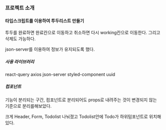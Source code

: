 ### 프로젝트 소개

#### 타입스크립트를 이용하여 투두리스트 만들기

투두를 완료하면 완료칸으로 이동하고 취소하면 다시 working칸으로 이동한다. 그리고 삭제도 가능하다.

json-server를 이용하여 정보가 유지되도록 했다.

##### 사용 라이브러리

react-query
axios
json-server
styled-component
uuid

##### 컴포넌트

기능이 분리되는 구간, 컴포넌트로 분리되어도 props로 내려주는 것이 변경되지 않는 기준으로 분리를해보았다.

크게 Header, Form, Todolist 나눠졌고 Todolist안에 Todo가 하위텀포넌트로 위치해있다.
